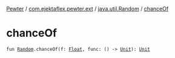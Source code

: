 [Pewter](../../index.md) / [com.ejektaflex.pewter.ext](../index.md) / [java.util.Random](index.md) / [chanceOf](./chance-of.md)

# chanceOf

`fun `[`Random`](http://docs.oracle.com/javase/6/docs/api/java/util/Random.html)`.chanceOf(f: `[`Float`](https://kotlinlang.org/api/latest/jvm/stdlib/kotlin/-float/index.html)`, func: () -> `[`Unit`](https://kotlinlang.org/api/latest/jvm/stdlib/kotlin/-unit/index.html)`): `[`Unit`](https://kotlinlang.org/api/latest/jvm/stdlib/kotlin/-unit/index.html)